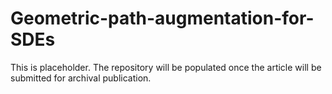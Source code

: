 # Geometric-path-augmentation-for-SDEs

This is placeholder. The repository will be populated once the article will be submitted for archival publication.
